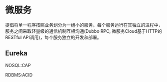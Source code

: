 # 微服务

提倡将单一程序按照业务划分为一组小的服务，每个服务运行在其独立的进程中，服务之间采取轻量级的通信机制互相沟通(Dubbo RPC, 微服务Cloud基于HTTP的RESTful API调用)，每个服务独立的开发和部署。  

## Eureka

NOSQL:CAP

RDBMS:ACID